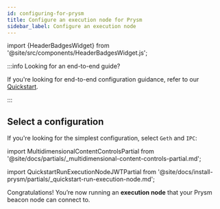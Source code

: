 ```yaml
---
id: configuring-for-prysm
title: Configure an execution node for Prysm
sidebar_label: Configure an execution node
---
```


import {HeaderBadgesWidget} from '@site/src/components/HeaderBadgesWidget.js';

<HeaderBadgesWidget />

:::info Looking for an end-to-end guide?

If you're looking for end-to-end configuration guidance, refer to our [Quickstart](/install-prysm/install-with-script.md).

:::

<div className='execution-node-guide'>

## Select a configuration 

If you're looking for the simplest configuration, select `Geth` and `IPC`:

import MultidimensionalContentControlsPartial from '@site/docs/partials/_multidimensional-content-controls-partial.md';

<MultidimensionalContentControlsPartial />

<div className='hide-tabs'>

import QuickstartRunExecutionNodeJWTPartial from '@site/docs/install-prysm/partials/_quickstart-run-execution-node.md';

<QuickstartRunExecutionNodeJWTPartial />

Congratulations! You’re now running an <strong>execution node</strong> that your Prysm beacon node can connect to.

</div>

</div>

